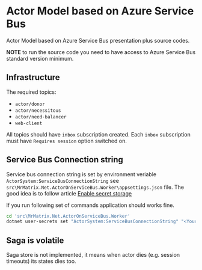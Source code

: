 # Actor Model based on Azure Service Bus

Actor Model based on Azure Service Bus presentation plus source codes.

**NOTE** to run the source code you need to have access to Azure Service Bus standard version minimum.

## Infrastructure

The required topics:

- `actor/donor`
- `actor/necessitous`
- `actor/need-balancer`
- `web-client`

All topics should have `inbox` subscription created.
Each `inbox` subscription must have `Requires session` option switched on.

## Service Bus Connection string

Service bus connection string is set by environment veriable `ActorSystem:ServiceBusConnectionString` see
`src\MrMatrix.Net.ActorOnServiceBus.Worker\appsettings.json` file. The good idea is to
follow article
[Enable secret storage](https://docs.microsoft.com/en-us/aspnet/core/security/app-secrets?view=aspnetcore-6.0&tabs=windows#enable-secret-storage)

If you run following set of commands application should works fine.

```bash
cd 'src\MrMatrix.Net.ActorOnServiceBus.Worker'
dotnet user-secrets set "ActorSystem:ServiceBusConnectionString" "<Your service bus connection string>"
```

## Saga is volatile

Saga store is not implemented, it means when actor dies (e.g. session timeouts) its states dies too.
